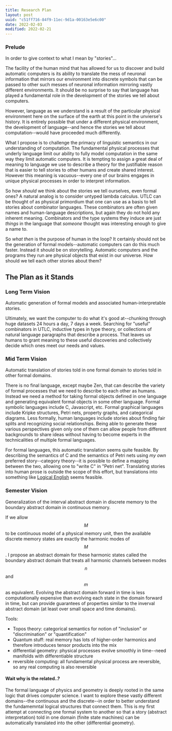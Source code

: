```yaml
---
title: Research Plan
layout: post
uuid: "c51ff716-84f9-11ec-9d1a-00163e5e6c00"
date: 2022-02-03
modified: 2022-02-21
---
```


### Prelude

<p class="standout">
    In order to give context to what I mean by "stories"...
</p>

The facility of the human mind that has allowed for us to discover and build automatic computers is its ability to translate the mess of neuronal information that mirrors our environment into discrete symbols that can be passed to other such messes of neuronal information mirroring vastly different environments. It should be no surprise to say that language has played a fundamental role in the development of the stories we tell about computers.

However, language as we understand is a result of the particular physical environment here on the surface of the earth at this point in the unvierse's history. It is entirely possible that under a different physical environment, the development of language--and hence the stories we tell about computation--would have proceeded much differently.

What I propose is to challenge the primacy of linguistic semantics in our understanding of computation. The fundamental physical processes that underly language limit our ability to fully model computation in the same way they limit automatic computers. It is tempting to assign a great deal of meaning to language we use to describe a theory for the justifiable reason that is easier to tell stories to other humans and create shared interest. However this meaning is vacuous--every one of our brains engages in unique physical processes in order to interpret information.

So how *should* we think about the stories we tell ourselves, even formal ones? A natural analog is to consider untyped lambda calculus. UTLC can be thought of as physical primordium that one can use as a basis to tell stories about combinator languages. These combinators are often given names and human-language descriptions, but again they do not hold any inherent meaning. Combinators and the type systems they induce are just *things* in the language that *someone* thought was interesting enough to give a name to.

So *what then* is the purpose of human in the loop? It certainly should not be the generation of formal models--automatic computers can do this much faster. Instead it should be on storytelling. Automatic computers and the programs they run are physical objects that exist in our universe. How should we tell each other stories about them?

## The Plan as it Stands

### Long Term Vision

<p class="standout">
    Automatic generation of formal models and associated human-interpretable stories.
</p>

Ultimately, we want the computer to do what it's good at--chunking through huge datasets 24 hours a day, 7 days a week. Searching for "useful" combinators in UTLC, inductive types in type theory, or collections of natural language paragraphs that describe a process. That leaves us humans to grant meaning to these useful discoveries and collectively decide which ones meet our needs and values.

### Mid Term Vision

<p class="standout">
    Automatic translation of stories told in one formal domain to stories told in other formal domains.
</p>

There is no final language, except maybe Zen, that can describe the variety of formal processes that we need to describe to each other as humans. Instead we need a method for taking formal objects defined in one language and generating equivalent formal objects in some other language. Formal symbolic languages include C, Javascript, etc. Formal graphical languages include Kripke structures, Petri nets, property graphs, and categorical diagrams. Less formally, human languages include stories about finding fair splits and recognizing social relationships. Being able to generate these various perspectives given only one of them can allow people from different backgrounds to share ideas without having to become experts in the technicalities of multiple formal languages.

For formal languages, this automatic translation seems quite feasible. By describing the semantics of C and the semantics of Petri nets using *my own* preferred story--category theory--it is possible to define a mapping between the two, allowing one to "write C" in "Petri net". Translating stories into human prose is outside the scope of this effort, but translations into something like [Logical English](https://logicalenglish.logicalcontracts.com) seems feasible.

### Semester Vision

<p class="standout">
    Generalization of the interval abstract domain in discrete memory to the boundary abstract domain in continuous memory.
</p>

If we allow $$M$$ to be continuous model of a physical memory unit, then the available discrete memory states are exactly the harmonic modes of $$M$$. I propose an abstract domain for these harmonic states called the boundary abstract domain that treats all harmonic channels between modes $$n$$ and $$m$$ as equivalent. Evolving the abstract domain forward in time is less computationally expensive than evolving each state in the domain forward in time, but can provide guarantees of properties similar to the inverval abstract domain (at least over small space and time domains).

Tools:

* Topos theory: categorical semantics for notion of "inclusion" or "discrimination" or "quantification"
* Quantum stuff: real memory has lots of higher-order harmonics and therefore introduces tensor products into the mix
* differential geometry: physical processes evolve smoothly in time--need manifolds with differentiable structure
* reversible computing: all fundamental physical process are reversible, so any real computing is also reversible

#### Wait why is the related..?

The formal language of physics and geometry is deeply rooted in the same logic that drives computer science. I want to explore these vastly different domains--the continuous and the discrete--in order to better understand the fundamemntal logical structures that connect them. This is my first attempt at connecting one formal system to another so that a story (abstract interpretation) told in one domain (finite state machines) can be automatically translated into the other (differential geometry).
